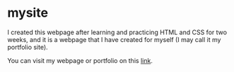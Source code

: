 # mysite

I created this webpage after learning and practicing HTML and CSS for two weeks, and it is a webpage that I have created for myself (I may call it my portfolio site).

You can visit my webpage or portfolio on this [link](https://yashpatils.github.io/mysite/).
